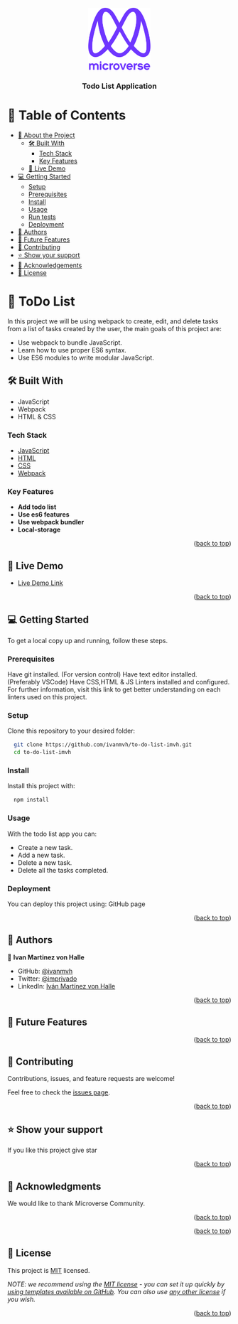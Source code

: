 <a name="readme-top"></a>

<div align="center">

  <img src="assets/readme/murple_logo.png" alt="logo" width="140"  height="auto" />
  <br/>

  <h3><b>Todo List Application</b></h3>

</div>

<!-- TABLE OF CONTENTS -->

# 📗 Table of Contents

- [📖 About the Project](#about-project)
  - [🛠 Built With](#built-with)
    - [Tech Stack](#tech-stack)
    - [Key Features](#key-features)
  - [🚀 Live Demo](#live-demo)
- [💻 Getting Started](#getting-started)
  - [Setup](#setup)
  - [Prerequisites](#prerequisites)
  - [Install](#install)
  - [Usage](#usage)
  - [Run tests](#run-tests)
  - [Deployment](#triangular_flag_on_post-deployment)
- [👥 Authors](#authors)
- [🔭 Future Features](#future-features)
- [🤝 Contributing](#contributing)
- [⭐️ Show your support](#support)
- [🙏 Acknowledgements](#acknowledgements)
- [📝 License](#license)

<!-- PROJECT DESCRIPTION -->

# 📖 ToDo List <a name="about-project"></a>

In this project we will be using webpack to create, edit, and delete tasks from a list of tasks created by the user, the main goals of this project are:

- Use webpack to bundle JavaScript.
- Learn how to use proper ES6 syntax.
- Use ES6 modules to write modular JavaScript.

## 🛠 Built With <a name="built-with"></a>

- JavaScript
- Webpack
- HTML & CSS

### Tech Stack <a name="tech-stack"></a>

<ul>
  <li><a href="#">JavaScript</a></li>
  <li><a href="#">HTML</a></li>
  <li><a href="#">CSS</a></li>
  <li><a href="#">Webpack</a></li>
</ul>


<!-- Features -->

### Key Features <a name="key-features"></a>

- **Add todo list**
- **Use es6 features**
- **Use webpack bundler**
- **Local-storage**

<p align="right">(<a href="#readme-top">back to top</a>)</p>


## 🚀 Live Demo <a name="live-demo"></a>


- [Live Demo Link](https://ivanmvh.github.io/to-do-list-imvh/dist)

<p align="right">(<a href="#readme-top">back to top</a>)</p> 

<!-- GETTING STARTED -->

## 💻 Getting Started <a name="getting-started"></a>


To get a local copy up and running, follow these steps.

### Prerequisites

Have git installed. (For version control) Have text editor installed. (Preferably VSCode) Have CSS,HTML & JS Linters installed and configured. For further information, visit this link to get better understanding on each linters used on this project.

### Setup

Clone this repository to your desired folder:

<!--
Example commands:
--->
```sh
  git clone https://github.com/ivanmvh/to-do-list-imvh.git
  cd to-do-list-imvh
```

### Install

Install this project with:

<!--
Example command:
--->

```sh
  npm install
```

### Usage

With the todo list app you can:

- Create a new task.
- Add a new task.
- Delete a new task.
- Delete all the tasks completed.

### Deployment

You can deploy this project using: GitHub page

<p align="right">(<a href="#readme-top">back to top</a>)</p>

<!-- AUTHORS -->

## 👥 Authors <a name="authors"></a>

👤 **Ivan Martinez von Halle**

- GitHub: [@ivanmvh](https://github.com/ivanmvh)
- Twitter: [@imprivado](https://twitter.com/imprivado)
- LinkedIn: [Iván Martínez von Halle](https://www.linkedin.com/in/ivan-martinez-von-halle/)


<p align="right">(<a href="#readme-top">back to top</a>)</p>

<!-- FUTURE FEATURES -->

## 🔭 Future Features <a name="future-features"></a>

<p align="right">(<a href="#readme-top">back to top</a>)</p>

<!-- CONTRIBUTING -->

## 🤝 Contributing <a name="contributing"></a>

Contributions, issues, and feature requests are welcome!

Feel free to check the [issues page](https://github.com/ivanmvh/to-do-list-imvh/issues).

<p align="right">(<a href="#readme-top">back to top</a>)</p>

<!-- SUPPORT -->

## ⭐️ Show your support <a name="support"></a>

If you like this project give star

<p align="right">(<a href="#readme-top">back to top</a>)</p>

<!-- ACKNOWLEDGEMENTS -->

## 🙏 Acknowledgments <a name="acknowledgements"></a>


We would like to thank Microverse Community.

<p align="right">(<a href="#readme-top">back to top</a>)</p>

<!-- FAQ (optional) -->

<p align="right">(<a href="#readme-top">back to top</a>)</p>

<!-- LICENSE -->

## 📝 License <a name="license"></a>

This project is [MIT](./LICENSE) licensed.

_NOTE: we recommend using the [MIT license](https://choosealicense.com/licenses/mit/) - you can set it up quickly by [using templates available on GitHub](https://docs.github.com/en/communities/setting-up-your-project-for-healthy-contributions/adding-a-license-to-a-repository). You can also use [any other license](https://choosealicense.com/licenses/) if you wish._

<p align="right">(<a href="#readme-top">back to top</a>)</p>
